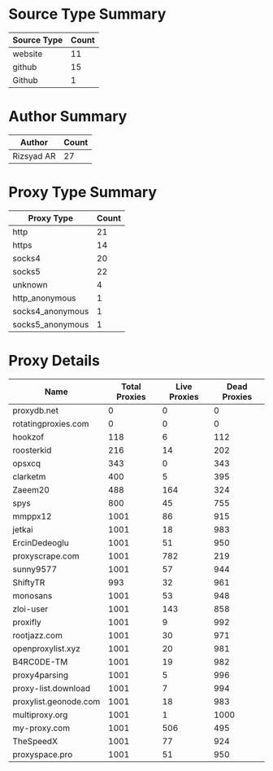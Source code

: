 # Source Type Summary

| Source Type | Count |
|-------------|-------|
| website | 11 |
| github | 15 |
| Github | 1 |


# Author Summary

| Author | Count |
|--------|-------|
| Rizsyad AR | 27 |


# Proxy Type Summary

| Proxy Type | Count |
|------------|-------|
| http | 21 |
| https | 14 |
| socks4 | 20 |
| socks5 | 22 |
| unknown | 4 |
| http_anonymous | 1 |
| socks4_anonymous | 1 |
| socks5_anonymous | 1 |


# Proxy Details

| Name | Total Proxies | Live Proxies | Dead Proxies |
|------|---------------|--------------|---------------|
| proxydb.net | 0 | 0 | 0 |
| rotatingproxies.com | 0 | 0 | 0 |
| hookzof | 118 | 6 | 112 |
| roosterkid | 216 | 14 | 202 |
| opsxcq | 343 | 0 | 343 |
| clarketm | 400 | 5 | 395 |
| Zaeem20 | 488 | 164 | 324 |
| spys | 800 | 45 | 755 |
| mmppx12 | 1001 | 86 | 915 |
| jetkai | 1001 | 18 | 983 |
| ErcinDedeoglu | 1001 | 51 | 950 |
| proxyscrape.com | 1001 | 782 | 219 |
| sunny9577 | 1001 | 57 | 944 |
| ShiftyTR | 993 | 32 | 961 |
| monosans | 1001 | 53 | 948 |
| zloi-user | 1001 | 143 | 858 |
| proxifly | 1001 | 9 | 992 |
| rootjazz.com | 1001 | 30 | 971 |
| openproxylist.xyz | 1001 | 20 | 981 |
| B4RC0DE-TM | 1001 | 19 | 982 |
| proxy4parsing | 1001 | 5 | 996 |
| proxy-list.download | 1001 | 7 | 994 |
| proxylist.geonode.com | 1001 | 18 | 983 |
| multiproxy.org | 1001 | 1 | 1000 |
| my-proxy.com | 1001 | 506 | 495 |
| TheSpeedX | 1001 | 77 | 924 |
| proxyspace.pro | 1001 | 51 | 950 |
